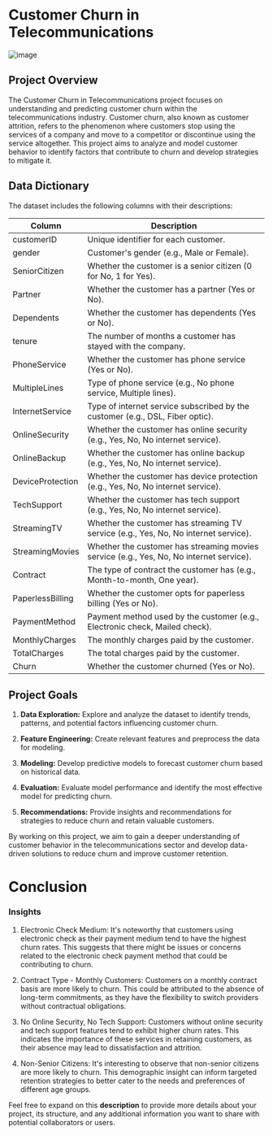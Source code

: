 # Customer Churn in Telecommunications
![image](https://github.com/Ankitsingh1709/Python-projects/assets/98055645/caba06a1-0636-4b02-a4ab-3b43d2536491)
## Project Overview
The Customer Churn in Telecommunications project focuses on understanding and predicting customer churn within the telecommunications industry. Customer churn, also known as customer attrition, refers to the phenomenon where customers stop using the services of a company and move to a competitor or discontinue using the service altogether. This project aims to analyze and model customer behavior to identify factors that contribute to churn and develop strategies to mitigate it.

## Data Dictionary

The dataset includes the following columns with their descriptions:

| Column              | Description                                                                                     |
|---------------------|-------------------------------------------------------------------------------------------------|
| customerID          | Unique identifier for each customer.                                                            |
| gender              | Customer's gender (e.g., Male or Female).                                                       |
| SeniorCitizen       | Whether the customer is a senior citizen (0 for No, 1 for Yes).                                   |
| Partner             | Whether the customer has a partner (Yes or No).                                                  |
| Dependents          | Whether the customer has dependents (Yes or No).                                                 |
| tenure              | The number of months a customer has stayed with the company.                                     |
| PhoneService        | Whether the customer has phone service (Yes or No).                                             |
| MultipleLines       | Type of phone service (e.g., No phone service, Multiple lines).                                   |
| InternetService     | Type of internet service subscribed by the customer (e.g., DSL, Fiber optic).                     |
| OnlineSecurity      | Whether the customer has online security (e.g., Yes, No, No internet service).                   |
| OnlineBackup        | Whether the customer has online backup (e.g., Yes, No, No internet service).                     |
| DeviceProtection    | Whether the customer has device protection (e.g., Yes, No, No internet service).                 |
| TechSupport         | Whether the customer has tech support (e.g., Yes, No, No internet service).                      |
| StreamingTV         | Whether the customer has streaming TV service (e.g., Yes, No, No internet service).               |
| StreamingMovies     | Whether the customer has streaming movies service (e.g., Yes, No, No internet service).           |
| Contract            | The type of contract the customer has (e.g., Month-to-month, One year).                          |
| PaperlessBilling    | Whether the customer opts for paperless billing (Yes or No).                                     |
| PaymentMethod       | Payment method used by the customer (e.g., Electronic check, Mailed check).                       |
| MonthlyCharges      | The monthly charges paid by the customer.                                                       |
| TotalCharges        | The total charges paid by the customer.                                                         |
| Churn               | Whether the customer churned (Yes or No).                                                        |


## Project Goals
1. **Data Exploration:** Explore and analyze the dataset to identify trends, patterns, and potential factors influencing customer churn.

2. **Feature Engineering:** Create relevant features and preprocess the data for modeling.

3. **Modeling:** Develop predictive models to forecast customer churn based on historical data.

4. **Evaluation:** Evaluate model performance and identify the most effective model for predicting churn.

5. **Recommendations:** Provide insights and recommendations for strategies to reduce churn and retain valuable customers.

By working on this project, we aim to gain a deeper understanding of customer behavior in the telecommunications sector and develop data-driven solutions to reduce churn and improve customer retention.


# Conclusion
### Insights
1. Electronic Check Medium: It's noteworthy that customers using electronic check as their payment medium tend to have the highest churn rates. This suggests that there might be issues or concerns related to the electronic check payment method that could be contributing to churn.

2. Contract Type - Monthly Customers: Customers on a monthly contract basis are more likely to churn. This could be attributed to the absence of long-term commitments, as they have the flexibility to switch providers without contractual obligations.

3. No Online Security, No Tech Support: Customers without online security and tech support features tend to exhibit higher churn rates. This indicates the importance of these services in retaining customers, as their absence may lead to dissatisfaction and attrition.

4. Non-Senior Citizens: It's interesting to observe that non-senior citizens are more likely to churn. This demographic insight can inform targeted retention strategies to better cater to the needs and preferences of different age groups.

Feel free to expand on this **description** to provide more details about your project, its structure, and any additional information you want to share with potential collaborators or users.

